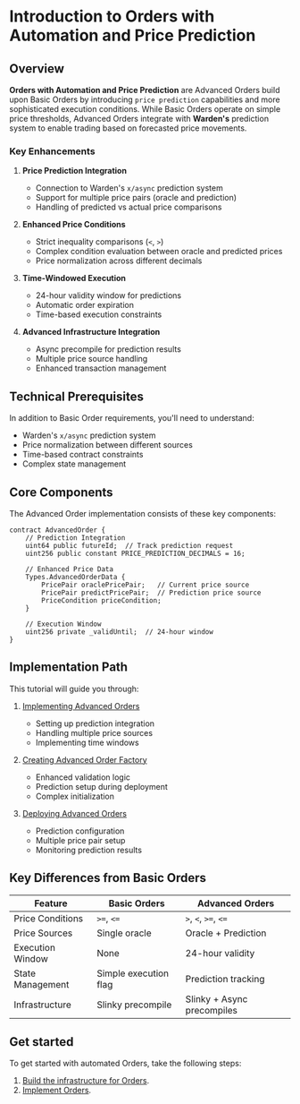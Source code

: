 ﻿---
sidebar_position: 1
---

# Introduction to Orders with Automation and Price Prediction

## Overview

**Orders with Automation and Price Prediction** are Advanced Orders build upon Basic Orders by introducing `price prediction` capabilities and more sophisticated execution conditions. While Basic Orders operate on simple price thresholds, Advanced Orders integrate with **Warden's** prediction system to enable trading based on forecasted price movements.

### Key Enhancements

1. **Price Prediction Integration**
   - Connection to Warden's `x/async` prediction system
   - Support for multiple price pairs (oracle and prediction)
   - Handling of predicted vs actual price comparisons

2. **Enhanced Price Conditions**
   - Strict inequality comparisons (`<`, `>`)
   - Complex condition evaluation between oracle and predicted prices
   - Price normalization across different decimals

3. **Time-Windowed Execution**
   - 24-hour validity window for predictions
   - Automatic order expiration
   - Time-based execution constraints

4. **Advanced Infrastructure Integration**
   - Async precompile for prediction results
   - Multiple price source handling
   - Enhanced transaction management

## Technical Prerequisites

In addition to Basic Order requirements, you'll need to understand:

- Warden's `x/async` prediction system
- Price normalization between different sources
- Time-based contract constraints
- Complex state management

## Core Components

The Advanced Order implementation consists of these key components:

```solidity
contract AdvancedOrder {
    // Prediction Integration
    uint64 public futureId;  // Track prediction request
    uint256 public constant PRICE_PREDICTION_DECIMALS = 16;
    
    // Enhanced Price Data
    Types.AdvancedOrderData {
        PricePair oraclePricePair;   // Current price source
        PricePair predictPricePair;  // Prediction price source
        PriceCondition priceCondition;
    }
    
    // Execution Window
    uint256 private _validUntil;  // 24-hour window
}
```

## Implementation Path

This tutorial will guide you through:

1. [Implementing Advanced Orders](implement-orders)
   - Setting up prediction integration
   - Handling multiple price sources
   - Implementing time windows

2. [Creating Advanced Order Factory](implement-the-creation-of-orders)
   - Enhanced validation logic
   - Prediction setup during deployment
   - Complex initialization

3. [Deploying Advanced Orders](deploy-an-order)
   - Prediction configuration
   - Multiple price pair setup
   - Monitoring prediction results

## Key Differences from Basic Orders

| Feature | Basic Orders | Advanced Orders |
|---------|-------------|-----------------|
| Price Conditions | `>=`, `<=` | `>`, `<`, `>=`, `<=` |
| Price Sources | Single oracle | Oracle + Prediction |
| Execution Window | None | 24-hour validity |
| State Management | Simple execution flag | Prediction tracking |
| Infrastructure | Slinky precompile | Slinky + Async precompiles |

## Get started

To get started with automated Orders, take the following steps:

1. [Build the infrastructure for Orders](/category/build-the-infrastructure-for-orders).
2. [Implement Orders](implement-orders).
